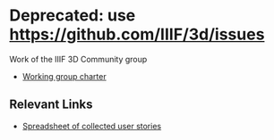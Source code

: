 # Deprecated: use https://github.com/IIIF/3d/issues

Work of the IIIF 3D Community group

  * [Working group charter][charter]

[charter]: http://iiif.io/community/groups/3d/

## Relevant Links

  * [Spreadsheet of collected user stories](https://docs.google.com/spreadsheets/d/1_kt5THS8M1T_nth16VG1PaM6If6CRewBioJ3zFW_CbQ/edit#gid=1028387312)
